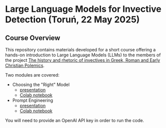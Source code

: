 # Large Language Models for Invective Detection (Toruń, 22 May 2025)

## Course Overview

This repository contains materials developed for a short course offering a hands-on introduction to Large Language Models (LLMs) to the members of the project [The history and rhetoric of invectives in Greek, Roman and Early Christian Polemics](https://www.human.umk.pl/nauka/granty-pracownikow/historia-i-retoryka-inwektywy-w-polemikach-starozytnej-grecji-rzymu-i-wczesno-chrzescijanskich/).

Two modules are covered:
- Choosing the "Right" Model
  - [presentation](LLMWorkshop_ChoosingYourModel.pdf)
  - [Colab notebook](notebooks/Choosing_the_Right_Model.ipynb)
- Prompt Engineering
  - [presentation](LLMWorkshop_IntroToPrompting.pdf)
  - [Colab notebook](notebooks/Talking_to_the_LLM_with_Prompts.ipynb)
 
You will need to provide an OpenAI API key in order to run the code.
